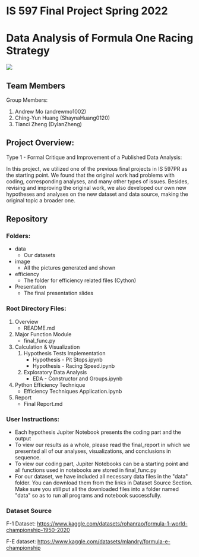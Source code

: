 # IS 597 Final Project Spring 2022 
# Data Analysis of Formula One Racing Strategy

![](https://i.imgur.com/yph2Zcm.jpg)

##  Team Members

Group Members:
1. Andrew Mo (andrewmo1002)
2. Ching-Yun Huang (ShaynaHuang0120)
3. Tianci Zheng (DylanZheng)


## Project Overview: 
Type 1 - Formal Critique and Improvement of a Published Data Analysis:

In this project, we utilized one of the previous final projects in IS 597PR as the starting point. We found that the original 
work had problems with coding, corresponding analyses, and many other types of issues. Besides, revising and improving the original work,
we also developed our own new hypotheses and analyses on the new dataset and data source, making the original topic a broader one.

## Repository
### Folders:
- data
  - Our datasets
- image
  - All the pictures generated and shown
- efficiency
  - The folder for efficiency related files (Cython)
- Presentation
  - The final presentation slides

### Root Directory Files:
1. Overview
   - README.md
2. Major Function Module
   - final_func.py
3. Calculation & Visualization
   1. Hypothesis Tests Implementation
      - Hypothesis - Pit Stops.ipynb
      - Hypothesis - Racing Speed.ipynb
   2. Exploratory Data Analysis
      - EDA - Constructor and Groups.ipynb
4. Python Efficiency Technique
   - Efficiency Techniques Application.ipynb
5. Report
   - Final Report.md
   
### User Instructions:
- Each hypothesis Jupiter Notebook presents the coding part and the output
- To view our results as a whole, please read the final_report in which we presented all of our analyses, visualizations, and
conclusions in sequence.
- To view our coding part, Jupiter Notebooks can be a starting point and all functions used in notebooks are stored in final_func.py
- For our dataset, we have included all necessary data files in the "data" folder.
You can  download them from the links in Dataset Source Section. Make sure you still put all the downloaded files into
a folder named "data" so as to run all programs and notebook successfully.
### Dataset Source
F-1 Dataset: https://www.kaggle.com/datasets/rohanrao/formula-1-world-championship-1950-2020

F-E dataset: https://www.kaggle.com/datasets/mlandry/formula-e-championship














